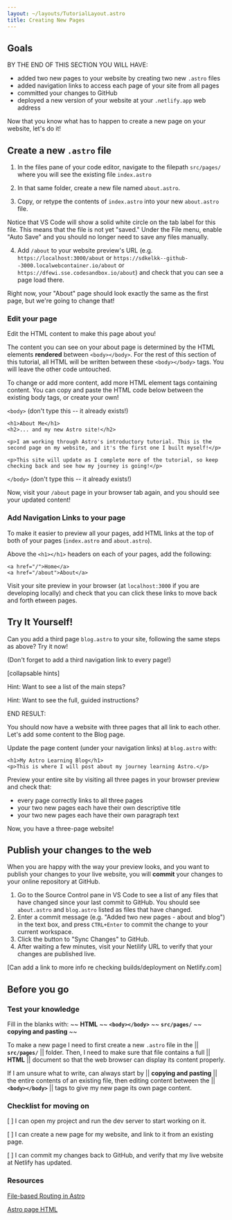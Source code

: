 ```yaml
---
layout: ~/layouts/TutorialLayout.astro
title: Creating New Pages
---
```

## Goals

BY THE END OF THIS SECTION YOU WILL HAVE:
- added two new pages to your website by creating two new `.astro` files
- added navigation links to access each page of your site from all pages
- committed your changes to GitHub
- deployed a new version of your website at your `.netlify.app` web address

Now that you know what has to happen to create a new page on your website, let's do it!

## Create a new `.astro` file

1. In the files pane of your code editor, navigate to the filepath `src/pages/` where you will see the existing file `index.astro`

2. In that same folder, create a new file named `about.astro`.

3. Copy, or retype the contents of `index.astro` into your new `about.astro` file.

Notice that VS Code will show a solid white circle on the tab label for this file. This means that the file is not yet "saved." Under the File menu, enable "Auto Save" and you should no longer need to save any files manually.

4. Add `/about` to your website preview's URL (e.g. `https://localhost:3000/about` or `https://sdkelkk--github--3000.localwebcontainer.io/about` or `https://dfewi.sse.codesandbox.io/about`) and check that you can see a page load there.

Right now, your "About" page should look exactly the same as the first page, but we're going to change that!

### Edit your page

Edit the HTML content to make this page about you!

The content you can see on your about page is determined by the HTML elements **rendered** between `<body></body>`. For the rest of this section of this tutorial, all HTML will be written between these `<body></body>` tags. You will leave the other code untouched.

To change or add more content, add more HTML element tags containing content. You can copy and paste the HTML code below between the existing body tags, or create your own!

`<body>` (don't type this -- it already exists!)
```astro
<h1>About Me</h1>
<h2>... and my new Astro site!</h2>

<p>I am working through Astro's introductory tutorial. This is the second page on my website, and it's the first one I built myself!</p>

<p>This site will update as I complete more of the tutorial, so keep checking back and see how my journey is going!</p>
```
`</body>` (don't type this -- it already exists!)

Now, visit your `/about` page in your browser tab again, and you should see your updated content!

### Add Navigation Links to your page
To make it easier to preview all your pages, add HTML links at the top of both of your pages (`index.astro` and `about.astro`).

Above the `<h1></h1>` headers on each of your pages, add the following:

```astro
<a href="/">Home</a>
<a href="/about">About</a>
```

Visit your site preview in your browser (at `localhost:3000` if you are developing locally) and check that you can click these links to move back and forth etween pages.

## Try It Yourself!

Can you add a third page `blog.astro` to your site, following the same steps as above? Try it now!

(Don't forget to add a third navigation link to every page!)

[collapsable hints]

Hint: Want to see a list of the main steps?

Hint: Want to see the full, guided instructions?

END RESULT:

You should now have a website with three pages that all link to each other. Let's add some content to the Blog page.

Update the page content (under your navigation links) at `blog.astro` with:
```astro
<h1>My Astro Learning Blog</h1>
<p>This is where I will post about my journey learning Astro.</p>
```

Preview your entire site by visiting all three pages in your browser preview and check that:
- every page correctly links to all three pages
- your two new pages each have their own descriptive title 
- your two new pages each have their own paragraph text

Now, you have a three-page website!

## Publish your changes to the web
When you are happy with the way your preview looks, and you want to publish your changes to your live website, you will **commit** your changes to your online repository at GitHub. 

1. Go to the Source Control pane in VS Code to see a list of any files that have changed since your last commit to GitHub. 
You should see `about.astro` and `blog.astro` listed as files that have changed.
2. Enter a commit message (e.g. "Added two new pages - about and blog") in the text box, and press `CTRL+Enter` to commit the change to your current workspace.
3. Click the button to "Sync Changes" to GitHub.
4. After waiting a few minutes, visit your Netilify URL to verify that your changes are published live.

[Can add a link to more info re checking builds/deployment on Netlify.com]

## Before you go

### Test your knowledge

Fill in the blanks with: ~~ **HTML** ~~ **`<body></body>`** ~~  **`src/pages/`** ~~ **copying and pasting** ~~

To make a new page I need to first create a new `.astro` file in the || **`src/pages/`** || folder. Then, I need to make sure that file contains a full || **HTML** || document so that the web browser can display its content properly. 

If I am unsure what to write, can always start by || **copying and pasting** || the entire contents of an existing file, then editing content between the || **`<body></body>`** || tags to give my new page its own page content.


### Checklist for moving on
[ ] I can open my project and run the dev server to start working on it.

[ ] I can create a new page for my website, and link to it from an existing page.

[ ] I can commit my changes back to GitHub, and verify that my live website at Netlify has updated.

### Resources

[File-based Routing in Astro](/en/core-concepts/astro-pages/#file-based-routing)

[Astro page HTML](/en/core-concepts/astro-pages/#page-html)